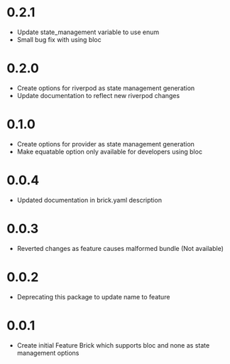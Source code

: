 # 0.2.1

- Update state_management variable to use enum
- Small bug fix with using bloc

# 0.2.0

- Create options for riverpod as state management generation
- Update documentation to reflect new riverpod changes

# 0.1.0

- Create options for provider as state management generation
- Make equatable option only available for developers using bloc

# 0.0.4

- Updated documentation in brick.yaml description

# 0.0.3

- Reverted changes as feature causes malformed bundle (Not available)

# 0.0.2

- Deprecating this package to update name to feature

# 0.0.1

- Create initial Feature Brick which supports bloc and none as state management options
